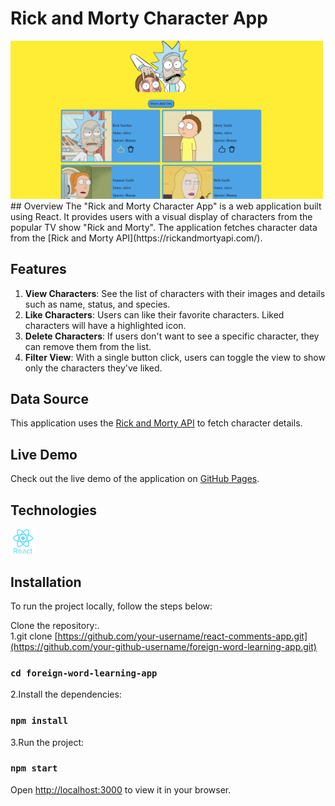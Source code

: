 # Rick and Morty Character App

<img src="src/assets/img/sc.png" width="500" alt="screenshot" >
## Overview
The "Rick and Morty Character App" is a web application built using React. It provides users with a visual display of characters from the popular TV show "Rick and Morty". The application fetches character data from the [Rick and Morty API](https://rickandmortyapi.com/).

## Features

1. **View Characters**: See the list of characters with their images and details such as name, status, and species.
2. **Like Characters**: Users can like their favorite characters. Liked characters will have a highlighted icon.
3. **Delete Characters**: If users don't want to see a specific character, they can remove them from the list.
4. **Filter View**: With a single button click, users can toggle the view to show only the characters they've liked.

## Data Source

This application uses the [Rick and Morty API](https://rickandmortyapi.com/) to fetch character details.

## Live Demo

Check out the live demo of the application on [GitHub Pages]().

## Technologies

<img src="https://github.com/devicons/devicon/blob/master/icons/react/react-original-wordmark.svg" title="react" alt="react" width="40" height="40"/>&nbsp;

## Installation

To run the project locally, follow the steps below:

Clone the repository:.\
1.git clone [https://github.com/your-username/react-comments-app.git](https://github.com/your-github-username/foreign-word-learning-app.git)

### `cd foreign-word-learning-app`

2.Install the dependencies:

### `npm install`

3.Run the project:

### `npm start`

Open [http://localhost:3000](http://localhost:3000) to view it in your browser.
